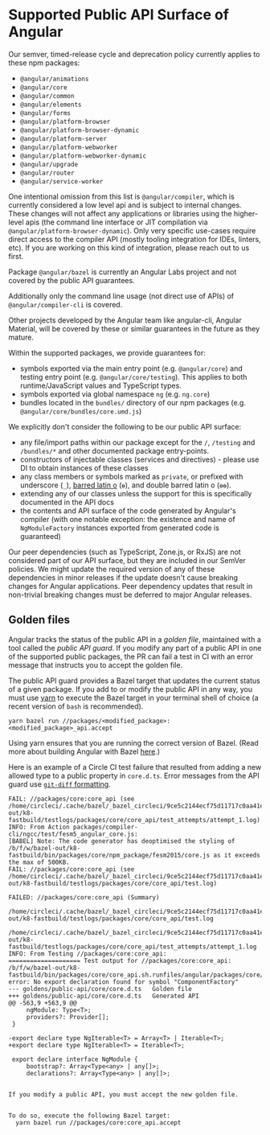 # Supported Public API Surface of Angular

Our semver, timed-release cycle and deprecation policy currently applies to these npm packages:

- `@angular/animations`
- `@angular/core`
- `@angular/common`
- `@angular/elements`
- `@angular/forms`
- `@angular/platform-browser`
- `@angular/platform-browser-dynamic`
- `@angular/platform-server`
- `@angular/platform-webworker`
- `@angular/platform-webworker-dynamic`
- `@angular/upgrade`
- `@angular/router`
- `@angular/service-worker`


One intentional omission from this list is `@angular/compiler`, which is currently considered a low level api and is subject to internal changes. These changes will not affect any applications or libraries using the higher-level apis (the command line interface or JIT compilation via `@angular/platform-browser-dynamic`). Only very specific use-cases require direct access to the compiler API (mostly tooling integration for IDEs, linters, etc). If you are working on this kind of integration, please reach out to us first.

Package `@angular/bazel` is currently an Angular Labs project and not covered by the public API guarantees.

Additionally only the command line usage (not direct use of APIs) of `@angular/compiler-cli` is covered.

Other projects developed by the Angular team like angular-cli, Angular Material, will be covered by these or similar guarantees in the future as they mature.

Within the supported packages, we provide guarantees for:

- symbols exported via the main entry point (e.g. `@angular/core`) and testing entry point (e.g. `@angular/core/testing`). This applies to both runtime/JavaScript values and TypeScript types.
- symbols exported via global namespace `ng` (e.g. `ng.core`)
- bundles located in the `bundles/` directory of our npm packages (e.g. `@angular/core/bundles/core.umd.js`)


We explicitly don't consider the following to be our public API surface:

- any file/import paths within our package except for the `/`, `/testing` and `/bundles/*` and other documented package entry-points.
- constructors of injectable classes (services and directives) - please use DI to obtain instances of these classes
- any class members or symbols marked as `private`, or prefixed with underscore (`_`), [barred latin o](https://en.wikipedia.org/wiki/%C6%9F) (`ɵ`), and  double barred latin o (`ɵɵ`).
- extending any of our classes unless the support for this is specifically documented in the API docs
- the contents and API surface of the code generated by Angular's compiler (with one notable exception: the existence and name of `NgModuleFactory` instances exported from generated code is guaranteed)


Our peer dependencies (such as TypeScript, Zone.js, or RxJS) are not considered part of our API surface, but they are included in our SemVer policies. We might update the required version of any of these dependencies in minor releases if the update doesn't cause breaking changes for Angular applications. Peer dependency updates that result in non-trivial breaking changes must be deferred to major Angular releases.

<a name="golden-files"></a>

## Golden files

Angular tracks the status of the public API in a *golden file*, maintained with a tool called the *public API guard*.
If you modify any part of a public API in one of the supported public packages, the PR can fail a test in CI with an error message that instructs you to accept the golden file.

The public API guard provides a Bazel target that updates the current status of a given package. If you add to or modify the public API in any way, you must use [yarn](https://yarnpkg.com/) to execute the Bazel target in your terminal shell of choice (a recent version of `bash` is recommended).

```shell
yarn bazel run //packages/<modified_package>:<modified_package>_api.accept
```

Using yarn ensures that you are running the correct version of Bazel.
(Read more about building Angular with Bazel [here](./BAZEL.md).)

Here is an example of a Circle CI test failure that resulted from adding a new allowed type to a public property in `core.d.ts`. Error messages from the API guard use [`git-diff` formatting](https://git-scm.com/docs/git-diff#_combined_diff_format).

```
FAIL: //packages/core:core_api (see /home/circleci/.cache/bazel/_bazel_circleci/9ce5c2144ecf75d11717c0aa41e45a8d/execroot/angular/bazel-out/k8-fastbuild/testlogs/packages/core/core_api/test_attempts/attempt_1.log)
INFO: From Action packages/compiler-cli/ngcc/test/fesm5_angular_core.js:
[BABEL] Note: The code generator has deoptimised the styling of /b/f/w/bazel-out/k8-fastbuild/bin/packages/core/npm_package/fesm2015/core.js as it exceeds the max of 500KB.
FAIL: //packages/core:core_api (see /home/circleci/.cache/bazel/_bazel_circleci/9ce5c2144ecf75d11717c0aa41e45a8d/execroot/angular/bazel-out/k8-fastbuild/testlogs/packages/core/core_api/test.log)

FAILED: //packages/core:core_api (Summary)
      /home/circleci/.cache/bazel/_bazel_circleci/9ce5c2144ecf75d11717c0aa41e45a8d/execroot/angular/bazel-out/k8-fastbuild/testlogs/packages/core/core_api/test.log
      /home/circleci/.cache/bazel/_bazel_circleci/9ce5c2144ecf75d11717c0aa41e45a8d/execroot/angular/bazel-out/k8-fastbuild/testlogs/packages/core/core_api/test_attempts/attempt_1.log
INFO: From Testing //packages/core:core_api:
==================== Test output for //packages/core:core_api:
/b/f/w/bazel-out/k8-fastbuild/bin/packages/core/core_api.sh.runfiles/angular/packages/core/npm_package/core.d.ts(7,1): error: No export declaration found for symbol "ComponentFactory"
--- goldens/public-api/core/core.d.ts	Golden file
+++ goldens/public-api/core/core.d.ts	Generated API
@@ -563,9 +563,9 @@
     ngModule: Type<T>;
     providers?: Provider[];
 }
 
-export declare type NgIterable<T> = Array<T> | Iterable<T>;
+export declare type NgIterable<T> = Iterable<T>;
 
 export declare interface NgModule {
     bootstrap?: Array<Type<any> | any[]>;
     declarations?: Array<Type<any> | any[]>;


If you modify a public API, you must accept the new golden file.


To do so, execute the following Bazel target:
  yarn bazel run //packages/core:core_api.accept

```
